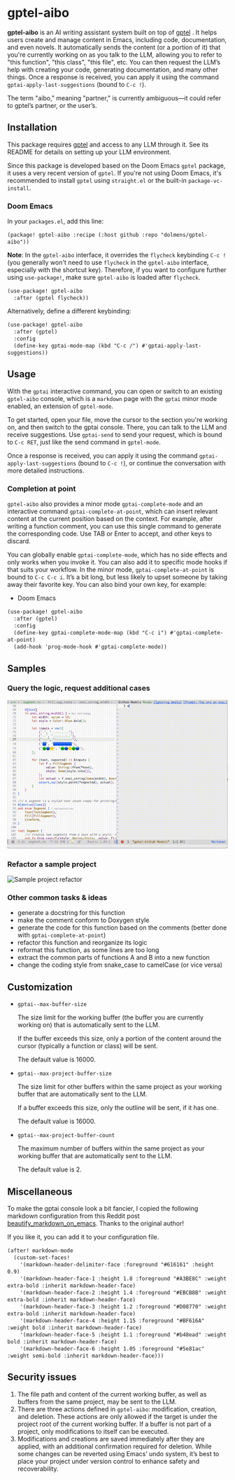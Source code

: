 # gptel-aibo

**gptel-aibo** is an AI writing assistant system built on top of
[gptel](https://github.com/karthink/gptel) .
It helps users create and manage content in Emacs, including code, documentation,
and even novels. It automatically sends the content (or a portion of it) that
you're currently working on as you talk to the LLM, allowing you to refer to
"this function", "this class", "this file", etc. You can then request the LLM’s
help with creating your code, generating documentation, and many other things.
Once a response is received, you can apply it using the command
`gptai-apply-last-suggestions` (bound to `C-c !`).

The term "aibo," meaning "partner," is currently ambiguous—it could refer to
gptel’s partner, or the user’s.

## Installation
This package requires [gptel](https://github.com/karthink/gptel) and access to any
LLM through it. See its README for details on setting up your LLM environment.

Since this package is developed based on the Doom Emacs `gptel` package, it uses
a very recent version of `gptel`. If you're not using Doom Emacs, it's recommended
to install `gptel` using `straight.el` or the built-in `package-vc-install`.

### Doom Emacs
In your `packages.el`, add this line:
```elisp
(package! gptel-aibo :recipe (:host github :repo "dolmens/gptel-aibo"))
```
**Note**: In the `gptel-aibo` interface, it overrides the `flycheck` keybinding
`C-c !` (you generally won't need to use `flycheck` in the `gptel-aibo` interface,
especially with the shortcut key). Therefore, if you want to configure further
using `use-package!`, make sure `gptel-aibo` is loaded after `flycheck`.
```elisp
(use-package! gptel-aibo
  :after (gptel flycheck))
```
Alternatively, define a different keybinding:
```elisp
(use-package! gptel-aibo
  :after (gptel)
  :config
  (define-key gptai-mode-map (kbd "C-c /") #'gptai-apply-last-suggestions))
```

## Usage
With the `gptai` interactive command, you can open or switch to an existing
`gptel-aibo` console, which is a `markdown` page with the `gptai` minor mode
enabled, an extension of `gptel-mode`.

To get started, open your file, move the cursor to the section you're working on,
and then switch to the gptai console. There, you can talk to the LLM and receive
suggestions. Use `gptai-send` to send your request, which is bound to `C-c RET`,
just like the send command in `gptel-mode`.

Once a response is received, you can apply it using the command 
`gptai-apply-last-suggestions` (bound to `C-c !`), or continue the conversation
with more detailed instructions.

### Completion at point
`gptel-aibo` also provides a minor mode `gptai-complete-mode` and an interactive
command `gptai-complete-at-point`, which can insert relevant content at the
current position based on the context. For example, after writing a function
comment, you can use this single command to generate the corresponding code.
Use TAB or Enter to accept, and other keys to discard.

You can globally enable `gptai-complete-mode`, which has no side effects and
only works when you invoke it. You can also add it to specific mode hooks if
that suits your workflow. In the minor mode, `gptai-complete-at-point` is bound
to `C-c C-c i`. It’s a bit long, but less likely to upset someone by taking away
their favorite key. You can also bind your own key, for example:
- Doom Emacs
```elisp
(use-package! gptel-aibo
  :after (gptel)
  :config
  (define-key gptai-complete-mode-map (kbd "C-c i") #'gptai-complete-at-point)
  (add-hook 'prog-mode-hook #'gptai-complete-mode))
```

## Samples
### Query the logic, request additional cases
![Starship segment](assets/aibo-segment-case-800-10.gif)

### Refactor a sample project
![Sample project refactor](assets/aibo-refactor-sample-800-10.gif)

### Other common tasks & ideas
- generate a docstring for this function
- make the comment conform to Doxygen style
- generate the code for this function based on the comments (better done with `gptai-complete-at-point`)
- refactor this function and reorganize its logic
- reformat this function, as some lines are too long
- extract the common parts of functions A and B into a new function
- change the coding style from snake_case to camelCase (or vice versa)

## Customization
- `gptai--max-buffer-size`

  The size limit for the working buffer (the buffer you are currently working on)
  that is automatically sent to the LLM.
  
  If the buffer exceeds this size, only a portion of the content around the cursor
  (typically a function or class) will be sent. 
  
  The default value is 16000.

- `gptai--max-project-buffer-size`
  
  The size limit for other buffers within the same project as your working buffer
  that are automatically sent to the LLM.
  
  If a buffer exceeds this size, only the outline will be sent, if it has one.
  
  The default value is 16000.

- `gptai--max-project-buffer-count`
  
  The maximum number of buffers within the same project as your working buffer
  that are automatically sent to the LLM.
  
  The default value is 2.

## Miscellaneous
To make the gptai console look a bit fancier, I copied the following markdown
configuration from this Reddit post
[beautify_markdown_on_emacs](https://www.reddit.com/r/emacs/comments/10h9jf0/beautify_markdown_on_emacs/).
Thanks to the original author!

If you like it, you can add it to your configuration file.
```elisp
(after! markdown-mode
  (custom-set-faces!
    '(markdown-header-delimiter-face :foreground "#616161" :height 0.9)
    '(markdown-header-face-1 :height 1.8 :foreground "#A3BE8C" :weight extra-bold :inherit markdown-header-face)
    '(markdown-header-face-2 :height 1.4 :foreground "#EBCB8B" :weight extra-bold :inherit markdown-header-face)
    '(markdown-header-face-3 :height 1.2 :foreground "#D08770" :weight extra-bold :inherit markdown-header-face)
    '(markdown-header-face-4 :height 1.15 :foreground "#BF616A" :weight bold :inherit markdown-header-face)
    '(markdown-header-face-5 :height 1.1 :foreground "#b48ead" :weight bold :inherit markdown-header-face)
    '(markdown-header-face-6 :height 1.05 :foreground "#5e81ac" :weight semi-bold :inherit markdown-header-face)))
```

## Security issues
1. The file path and content of the current working buffer, as well as buffers
from the same project, may be sent to the LLM.
2. There are three actions defined in `gptel-aibo`: modification, creation,
and deletion. These actions are only allowed if the target is under the project
root of the current working buffer. If a buffer is not part of a project,
only modifications to itself can be executed.
3. Modifications and creations are saved immediately after they are applied,
with an additional confirmation required for deletion. While some changes can be
reverted using Emacs’ undo system, it’s best to place your project under version
control to enhance safety and recoverability.
